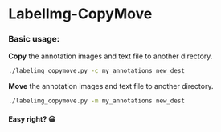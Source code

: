 # LabelImg-CopyMove

### Basic usage:
**Copy** the annotation images and text file to another directory.
```bash
./labelimg_copymove.py -c my_annotations new_dest
```
**Move** the annotation images and text file to another directory.
```bash
./labelimg_copymove.py -m my_annotations new_dest
```

#### Easy right? 😀
